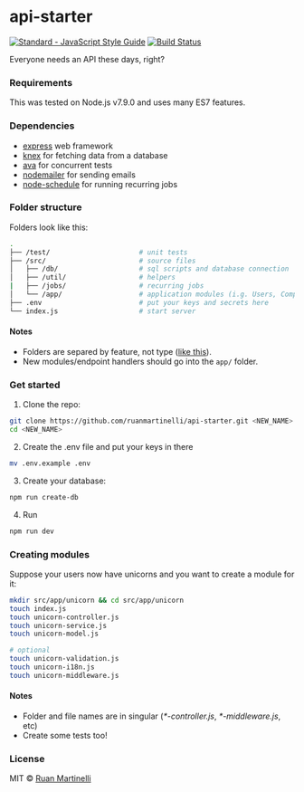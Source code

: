 
# api-starter

<a href="https://standardjs.com"><img src="https://img.shields.io/badge/code_style-standard-brightgreen.svg" alt="Standard - JavaScript Style Guide"></a> [![Build Status](https://travis-ci.org/ruanmartinelli/api-starter.svg?branch=master)](https://travis-ci.org/ruanmartinelli/api-starter)

Everyone needs an API these days, right?

### Requirements

This was tested on Node.js v7.9.0 and uses many ES7 features.

### Dependencies

* [express](https://github.com/expressjs/express) web framework
* [knex](http://knexjs.org/) for fetching data from a database
* [ava](https://github.com/avajs) for concurrent tests
* [nodemailer](https://nodemailer.com/about/) for sending emails
* [node-schedule](https://github.com/node-schedule/node-schedule) for running recurring jobs 

### Folder structure

Folders look like this:

```bash
.
├── /test/                      # unit tests
├── /src/                       # source files
│   ├── /db/                    # sql scripts and database connection
│   ├── /util/                  # helpers
|   ├── /jobs/                  # recurring jobs
│   └── /app/                   # application modules (i.g. Users, Companies)
├── .env                        # put your keys and secrets here
└── index.js                    # start server
```
#### Notes

* Folders are separed by feature, not type ([like this](http://www.javapractices.com/topic/TopicAction.do?Id=205)). 
* New modules/endpoint handlers should go into the ```app/``` folder.

### Get started

1. Clone the repo:

```bash
git clone https://github.com/ruanmartinelli/api-starter.git <NEW_NAME>
cd <NEW_NAME>
```
2. Create the .env file and put your keys in there

```bash
mv .env.example .env
```

3. Create your database:

```bash
npm run create-db
```

4. Run

```bash
npm run dev
```

### Creating modules

Suppose your users now have unicorns and you want to create a module for it:

```bash
mkdir src/app/unicorn && cd src/app/unicorn
touch index.js 
touch unicorn-controller.js 
touch unicorn-service.js 
touch unicorn-model.js

# optional
touch unicorn-validation.js
touch unicorn-i18n.js
touch unicorn-middleware.js
```
#### Notes

* Folder and file names are in singular (_*-controller.js_, _*-middleware.js_, etc)
* Create some tests too!

### License

MIT © [Ruan Martinelli](http://ruanmartinelli.com)
